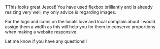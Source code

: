 TThis looks great Jescel!
You have used flexbox brilliantly and is already resizing very well, my only advice is regarding images.

For the logo and icons on the locals love and local complain about I would assign them a width as this will help you for them to conserve proportions when making a website responsive.

Let me know if you have any questions!!